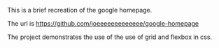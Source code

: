 This is a brief recreation of the google homepage.

The url is https://github.com/joeeeeeeeeeeeee/google-homepage

The project demonstrates the use of the use of grid and flexbox in css.
